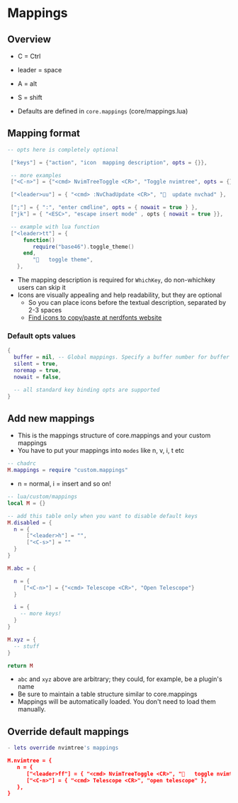 # Mappings

## Overview

- C = Ctrl
- leader = space
- A = alt
- S = shift

- Defaults are defined in `core.mappings` (core/mappings.lua)

## Mapping format

```lua
-- opts here is completely optional

 ["keys"] = {"action", "icon  mapping description", opts = {}},

 -- more examples
 ["<C-n>"] = {"<cmd> NvimTreeToggle <CR>", "Toggle nvimtree", opts = {}},

 ["<leader>uu"] = { "<cmd> :NvChadUpdate <CR>", "  update nvchad" },

 [";"] = { ":", "enter cmdline", opts = { nowait = true } },
 ["jk"] = { "<ESC>", "escape insert mode" , opts { nowait = true }},

 -- example with lua function
 ["<leader>tt"] = {
     function()
        require("base46").toggle_theme()
     end,
        "   toggle theme",
   },
```

- The mapping description is required for `WhichKey`, do non-whichkey users can skip it
- Icons are visually appealing and help readability, but they are optional
  - So you can place icons before the textual description, separated by 2-3 spaces
  - [Find icons to copy/paste at nerdfonts website](https://www.nerdfonts.com/cheat-sheet)

### Default opts values


```lua
{
  buffer = nil, -- Global mappings. Specify a buffer number for buffer local mappings
  silent = true, 
  noremap = true,
  nowait = false,

  -- all standard key binding opts are supported 
}
```

## Add new mappings

- This is the mappings structure of core.mappings and your custom mappings
- You have to put your mappings into `modes` like n, v, i, t etc
```lua
-- chadrc
M.mappings = require "custom.mappings"
```

- n = normal, i = insert and so on!

```lua
-- lua/custom/mappings 
local M = {}

-- add this table only when you want to disable default keys
M.disabled = {
  n = {
      ["<leader>h"] = "",
      ["<C-s>"] = ""
  }
}

M.abc = {

  n = {
     ["<C-n>"] = {"<cmd> Telescope <CR>", "Open Telescope"}
  }

  i = {
    -- more keys!
  }
}

M.xyz = {
  -- stuff
}

return M
```

- `abc` and `xyz` above are arbitrary; they could, for example, be a plugin's name
- Be sure to maintain a table structure similar to core.mappings 
- Mappings will be automatically loaded. You don't need to load them manually.

## Override default mappings

```lua
- lets override nvimtree's mappings

M.nvimtree = {
   n = {
      ["<leader>ff"] = { "<cmd> NvimTreeToggle <CR>", "   toggle nvimtree" },
      ["<C-n>"] = { "<cmd> Telescope <CR>", "open telescope" },
   },
}
```

